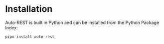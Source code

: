 # Installation

Auto-REST is built in Python and can be installed from the Python Package Index:

```bash
pipx install auto-rest
```
